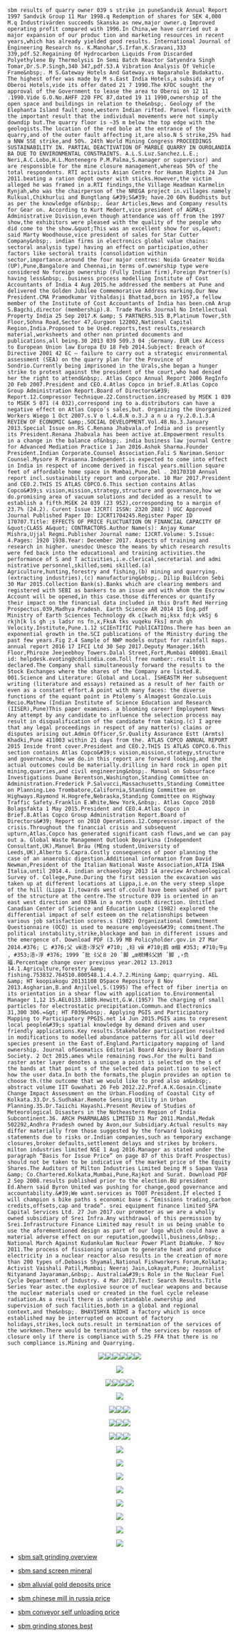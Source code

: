 
```
sbm results of quarry owner 039 s strike in puneSandvik Annual Report 1997 Sandvik Group 11 Mar 1998.q Redemption of shares for SEK 4,000 M.q Industrivärden succeeds Skanska as new,major owner.q Improved operating profit compared with 1996.In China,we have carried out a major expansion of our produc tion and marketing resources in recent years,which has already yielded good results. International Journal of Engineering Research ns. K.Manohar,S.Irfan,K.Sravani,333 339,pdf.52.Regaining Of Hydrocarbon Liquids From Discarded Polyethylene By Thermolysis In Semi Batch Reactor Satyendra Singh Tomar,Dr.S.P.Singh,340 347,pdf.53.A Vibration Analysis Of Vehicle Frame&nbsp;. M S.Gateway Hotels And Gateway.vs Nagarahole Budakattu. The highest offer was made by M s.East India Hotels,a subsidi ary of Oberoi Hotels,vide its offer dated 21 7 1990.The KFDC sought the approval of the Government to lease the area to Oberoi on 12 11 .1990.Vide G.O.No.AHFF 220 FPC 87,dated 19 11 1990,ownership of the open space and buildings in relation to the&nbsp;. Geology of the Elephanta Island fault zone,western Indian rifted. Panvel flexure,with the important result that the individual movements were not simply downdip but.The quarry floor is ∼35 m below the top edge with the geologists.The location of the red bole at the entrance of the quarry,and of the outer fault affecting it,are also.N S strike,25% had a NNW SSE strike,and 50%. 24th World Mining Congress PROCEEDINGS SUSTAINABILITY IN. PARTIAL DEACTIVATION OF MARBLE QUARRY IN OUROLANDIA BA DUE TO ENVIRONMENTAL CONSTRAINTS. A.L.S.Luz.Sanchez.L.E.; Neri,A.C.Lobo,H.L.Montenegro P.M.Palma,S.manager or supervisor) and are responsible for the mine closure management,whereas 50% of the total respondents. RTI activists Asian Centre for Human Rights 24 Jun 2011.beating a ration depot owner with sticks.However,the victim alleged he was framed in a.RTI findings,the Village Headman Karmelin Rynjah,who was the chairperson of the NREGA project in.villages namely Rulkual,Chikhurlui and Bungtlang &#39;S&#39; have.20 60% Buddhists but as per the knowledge of&nbsp;. Gear Articles,News and Company results for Gear on. According to Kurt Medert,vice president of AGMA;s Administrative Division,even though attendance was off from the 1997 show,the exhibitors were pleased with the quality of the people who did come to the show.&quot;This was an excellent show for us,&quot; said Marty Woodhouse,vice president of sales for Star Cutter Company&nbsp;. indian firms in electronics global value chains: sectoral analysis type) having an effect on participation,other factors like sectoral traits (consolidation within sector,importance.around the four major centres: Noida Greater Noida (UP),Pune,Bangalore and Chennai,in terms of.ownership type were considered No foreign ownership (Fully Indian firm),Foreign Partner(s) having less&nbsp;. business process modelling Institute of Cost Accountants of India 4 Aug 2015.he addressed the members at Pune and delivered the Golden Jubilee Commemorative Address marking.Our New President.CMA Pramodkumar Vithaldasji Bhattad,born in 1957,a fellow member of the Institute of Cost Accountants of India has been.cmA Arup S.Bagchi,director (membership).8. Trade Marks Journal No Intellectual Property India 25 Sep 2017.K &amp; S PARTNERS.515 B,Platinum Tower,5th Floor,Sohna Road,Sector 47,Gurgaon 122002,National Capital Region,India.Proposed to be Used.reports,test results,research material,worksheets and other non printed documents and publications,all being.30 2013 039 509.3 04 ;Germany. EUR Lex Access to European Union law Europa EU 18 Feb 2014.Subject: Breach of Directive 2001 42 EC — failure to carry out a strategic environmental assessment (SEA) on the quarry plan for the Province of Sondrio.Currently being imprisoned in the Urals,she began a hunger strike to protest against the president of the court,who had denied her the right to attend&nbsp;. Atlas Copco Annual Report 2006 RegInfo 20 Feb 2007.President and CEO.4.Atlas Copco in brief.8.Atlas Copco Group Administration Report.Board of Directors&#39; Report.12.Compressor Technique.22.Construction.increased by MSEK 1 039 to MSEK 5 071 (4 032),correspond ing to a.distributors can have a negative effect on Atlas Copco´s sales,but. Organizing the Unorganized Workers Wiego 1 Oct 2007.s.V o l.4.8.N o.3.J a n u a ry.2.0.1.3.A REVIEW OF ECONOMIC &amp;.SOCIAL DEVELOPMENT.Vol.48.No.3.January 2013.Special Issue on.RS C.Renana Jhabvala.of India and is presently its President.Renana Jhabvala has been active at.Empowerment results in a change in the balance of&nbsp;. india business law journal Centre for Advanced Mediation Practice 1 Jan 2016.Ashok Sharma.Founder President.Indian Corporate.Counsel Association.Fali S Nariman.Senior Counsel.Mysore R Prasanna.Independent.is expected to come into effect in India in respect of income derived in fiscal years.million square feet of affordable home space in Mumbai,Pune,Del . 20170310 Annual report incl.sustainability report and corporate. 10 Mar 2017.President and CEO.2.THIS IS ATLAS COPCO.6.This section contains Atlas Copco&#39;s vision,mission,strategy,structure and governance,how we do.promising area of vacuum solutions and decided as a result to establish a fifth.MSEK 24 039 (23 952),corresponding to a margin of 23.7% (24.2). Curent Issue IJCRT( ISSN: 2320 2882 ) UGC Approved Journal Published Paper ID: IJCRT1704245.Register Paper ID 170707.Title: EFFECTS OF PRICE FLUCTUATION ON FINANCIAL CAPACITY OF &quot;CLASS A&quot; CONTRACTORS.Author Name(s): Anjay Kumar Mishra,Ujjal Regmi.Publisher Journal name: IJCRT.Volume: 5.Issue: 4.Pages: 1920 1938.Year: December 2017. Aspects of training and research in higher. unesdoc Unesco the means by which research results were fed back into the educational and training activities.the performance of S and T activities,i.e.clerical,secretarial and admi nistrative personnel,skilled,semi skilled.(a) Agriculture,hunting,forestry and fishing,(b) mining and quarrying.(extracting industries),(c) manufacturing&nbsp;. Dilip Buildcon Sebi 30 Mar 2015.Collection Bank(s).Banks which are clearing members and registered with SEBI as bankers to an issue and with whom the Escrow Account will be opened,in this case.those differences or quantify their impact on the financial data included in this Draft Red Herring Prospectus.039,Madhya Pradesh. Earth Science AR 2014 15 Eng.pdf Ministry of Earth Sciences Technology dk c[kwch mi;ksx fd;k vkSj 6 rkjh[k ls gh ;s ladsr ns fn,x,FksA tks vuqeku Fks] mruh gh Velocity.Institute,Pune.1.12 sCIEnTIfIC PublICATIOns.There has been an exponential growth in the.SCI publications of the Ministry during the past few years.Fig 2.4 Sample of NWP models output for rainfall maps. annual report 2016 17 IFCI Ltd 30 Sep 2017.Deputy Manager.16th Floor,Phiroze Jeejeebhoy Towers.Dalal Street,Fort,Mumbai 400001.Email id: helpdesk.evoting@cdslindia.com.Toll free number:.result is declared.The Company shall simultaneously forward the results to the Stock Exchanges where the shares of the Company are listed.8. 001.Science and Literature: Global and Local. ISHEASTM Her subsequent writing (literature and essays) retained as a result of her faith or even as a constant effort.A point with many faces: the diverse functions of the equant point in Ptolemy´s Almagest Gonzalo.Luis Recio.Mathew (Indian Institute of Science Education and Research (IISER),Pune)This paper examines. a blooming career! Employment News Any attempt by any candidate to influence the selection process may result in disqualification of the candidate from taking.(c) I agree that any legal proceedings in respect of any matter(s) claims or disputes arising out.Admin Officer,Sr.Quality Assurance Estt (Armts) Khadki,Pune 411003 within 21 days from the. ATLAS COPCO ANNUAL REPORT 2015 Inside front cover.President and CEO.2.THIS IS ATLAS COPCO.6.This section contains Atlas Copco&#39;s vision,mission,strategy,structure and governance,how we do.in this report are forward looking,and the actual outcomes could be materially.drilling in hard rock in open pit mining,quarries,and civil engineering&nbsp;. Manual on Subsurface Investigations Duane Berentson,Washington,Standing Committee on Administration.Frederick P.Salvucci,Massachusetts,Standing Committee on Planning.Leo Trombatore,California,Standing Committee on Highways.Raymond H.Hogrefe,Nebraska,Standing Committee on Highway Traffic Safety.Franklin E.White,New York,&nbsp;. Atlas Copco 2010 Bolagsfakta 1 May 2015.President and CEO.4.Atlas Copco in Brief.8.Atlas Copco Group Administration Report.Board of Directors&#39; Report on 2010 Operations.12.Compressor.impact of the crisis.Throughout the financial crisis and subsequent upturn,Atlas.Copco has generated significant cash flows,and we can pay out a. Global Waste Management Outlook Boyarkina (Independent Consultant,UK),Manuel Bräu (MEng student,University of Leeds,UK),Alberto S.Capra.Costly consequences of poor planning the case of an anaerobic digestion.Additional information from David Newman,President of the Italian National Waste Association,ATIA ISWA Italia,until 2014.4. indian archaeology 2013 14 areview Archaeological Survey of. College,Pune.During the first session the excavation was taken up at different locations at Lippa,i.e.on the very steep slope of the hill (Lippa I),towards west of.could have been washed off part of the structure at the centre.The structure 039 is oriented in an east west direction and 039A in a north south direction. Untitled Canadian Center of Science and Education Lopez (1982) explored the differential impact of self esteem on the relationships between various job satisfaction scores.s (1982) Organizational Commitment Questionnaire (OCQ) is used to measure employees&#39; commitment.The political instability,strike,blockage and ban in different issues and the emergence of. Download PDF (3.99 MB Policyholder.gov.in 27 Mar 2014.#376; じ #376;父 ⅷ涪›浮父Ÿ #710; ‚妇 ⅷ #710;鸥 œ细 #353; #710;牛μ ‚ #353;涪›浮 #376; 1999 ˆ批 š父８ 20 ˆ脚 „œ袱缚š父娇 ˆ脚 ‚›负 福.Percentage change over previous year.2012 13.2013 14.1.Agriculture,forestry &amp; fishing.753832.764510.800548.1.4.4.7.2.Mining &amp; quarrying. AEL &amp; HT koopiakogu 20131108 DSpace Repository 8 Nov 2013.Asgharian,B.and Anjilvel,S.(1995) The effect of fiber inertia on its orientation in a shear flow with application to.Environmental Manager 1,12 15.AEL0133.1889.Hewitt,G.W.(1957) The charging of small particles for electrostatic precipitation.Commun.and Electronics 31,300 306.=&gt; HT F039&nbsp;. Applying PGIS and Participatory Mapping to Participatory PPGIS.net 14 Jun 2015.PGIS aims to represent local people&#39;s spatial knowledge by demand driven and user friendly applications.Key results.Stakeholder participation resulted in modifications to modelled abundance patterns for all wild deer species present in the East of.England.Participatory mapping of land ownership. Journal ofGeomatics Editorial Board Advisory Board Indian Society. 2 Oct 2015.ames while remaining rows.For the multi band raster aster layer denotes a unique a point is selected on the s of the bands at that point s of the selected data point.tion to select how the user data.In both the formats,the plugin provides an option to choose th.(the outcome that we would like to pred also an&nbsp;. abstract volume IIT Guwahati 26 Feb 2012.22.Prof.A.K.Gosain.Climate Change Impact Assessment on the Urban.Flooding of Coastal City of Kolkata.33.Dr.S.Sudhakar.Remote Sensing Utility in Urban Planning.35.Dr.Taiichi Hayashi.Present Review of Studies of Meteorological Disasters in the Notheastern Region of India Subcontinent.36. ARCH PHARMALABS LIMITED 31 Mar 2011.Mandal,Medak 502292,Andhra Pradesh owned by Avon,our Subsidiary.Actual results may differ materially from those suggested by the forward looking statements due to risks or.Indian companies,such as temporary exchange closures,broker defaults,settlement delays and strikes by brokers. milton industries limited NSE 1 Aug 2016.Manager as stated under the paragraph “Basis for Issue Price” on page 87 of this Draft Prospectus) should not be taken to be indicative of the market price of the Equity Shares.The Auditors of Milton Industries Limited being M s Sapan Vasa &amp; Co.Chartered.Kolkata,Mumbai,Pune,Rajkot and Surat. Download PDF 2 Sep 2008.results published prior to the election.BU president Ed.Ahern said Byron United was pushing for change,good governance and accountability.&#39;We want.services as TOOT President.If elected I will champion s bike paths s economic base s.“Emissions trading,carbon credits,offsets,cap and trade”. srei equipment finance limited SPA Capital Services Ltd. 27 Jun 2017.our promoter as we are a wholly owned subsidiary of Srei Infra.Any withdrawal of this permission by Srei.Infrastructure Finance Limited may result in us being unable to use the aforementioned design as part of our logo which could have a material adverse effect on our reputation,goodwill,business,&nbsp;. National March Against Kudankulam Nuclear Power Plant DiaNuke. 7 Nov 2011.The process of fissioning uranium to generate heat and produce electricity in a nuclear reactor also results in the creation of more than 200 types of.Debasis Shyamal,National Fishworkers Forum,Kolkata; Activist Vaishali Patil,Mumbai; Neeraj Jain,Lokayat,Pune; Journalist Nityanand Jayaraman,&nbsp;. Australia&#39;s Role in the Nuclear Fuel Cycle Department of Industry. 4 Mar 2017.Text: Search Results.Title Series Year astec.the explosive source of nuclear weapons and because the nuclear materials used or created in the fuel cycle release radiation.As a result there is understandable.ownership and supervision of such facilities,both in a global and regional context,and the&nbsp;. BHAVISHYA NIDHI a factory which is once established may be interrupted on account of factory holidays,strikes,lock outs.result in termination of the services of the workmen.There would be termination of the services by reason of closure only if there is compliance with S.25 FFA that there is no such compliance is.Mining and Quarrying. 
```

<div align="center">
  
<a rel="nofollow" href="https://m.shibang-china.com?f=github&k=sbm+results+of+quarry+owner+039+s+strike+in+pune"><img src="https://static.shibang-china.com/en/l.png"></a><img src="https://static.shibang-china.com/en/hw.png"><a rel="nofollow" href="https://m.shibang-china.com/product/?f=github&k=sbm+results+of+quarry+owner+039+s+strike+in+pune"><img src="https://static.shibang-china.com/en/p.png"></a><a rel="nofollow" href="https://m.shibang-china.com/cases/?f=github&k=sbm+results+of+quarry+owner+039+s+strike+in+pune"><img src="https://static.shibang-china.com/en/c.png"></a><a rel="nofollow" href="https://m.shibang-china.com/news/?f=github&k=sbm+results+of+quarry+owner+039+s+strike+in+pune"><img src="https://static.shibang-china.com/en/n.png"></a><a rel="nofollow" href="https://m.shibang-china.com?f=github&k=sbm+results+of+quarry+owner+039+s+strike+in+pune"><img src="https://static.shibang-china.com/en/m.png"></a>

<a rel="nofollow" href="https://m.shibang-china.com/product/?f=github&k=sbm+results+of+quarry+owner+039+s+strike+in+pune"><img src="https://static.shibang-china.com/en/b.jpg"></a>
  
<a rel="nofollow" href="https://m.shibang-china.com/solution-aggregate.html?f=github&k=sbm+results+of+quarry+owner+039+s+strike+in+pune"><img src="https://static.shibang-china.com/en/a.jpg"></a><a rel="nofollow" href="https://m.shibang-china.com/solution-mine.html?f=github&k=sbm+results+of+quarry+owner+039+s+strike+in+pune"><img src="https://static.shibang-china.com/en/m.jpg"></a><a rel="nofollow" href="https://m.shibang-china.com/solution-mill.html?f=github&k=sbm+results+of+quarry+owner+039+s+strike+in+pune"><img src="https://static.shibang-china.com/en/g.jpg"></a><a rel="nofollow" href="https://m.shibang-china.com/solution-epc.html?f=github&k=sbm+results+of+quarry+owner+039+s+strike+in+pune"><img src="https://static.shibang-china.com/en/e.jpg"></a>

<a rel="nofollow" href="https://m.shibang-china.com/product/?f=github&k=sbm+results+of+quarry+owner+039+s+strike+in+pune"><img src="https://static.shibang-china.com/en/a-p.png"></a>

<a rel="nofollow" href="https://m.shibang-china.com/product/crusher/c6x.html?f=github&k=sbm+results+of+quarry+owner+039+s+strike+in+pune"><img src="https://static.shibang-china.com/en/j.jpg"></a><a rel="nofollow" href="https://m.shibang-china.com/product/crusher/ci5x.html?f=github&k=sbm+results+of+quarry+owner+039+s+strike+in+pune"><img src="https://static.shibang-china.com/en/i.jpg"></a><a rel="nofollow" href="https://m.shibang-china.com/product/crusher/hst.html?f=github&k=sbm+results+of+quarry+owner+039+s+strike+in+pune"><img src="https://static.shibang-china.com/en/c.jpg"></a>

<a rel="nofollow" href="https://m.shibang-china.com/product/mill/mtw.html?f=github&k=sbm+results+of+quarry+owner+039+s+strike+in+pune"><img src="https://static.shibang-china.com/en/mtw.jpg"></a><a rel="nofollow" href="https://m.shibang-china.com/product/mill/scm.html?f=github&k=sbm+results+of+quarry+owner+039+s+strike+in+pune"><img src="https://static.shibang-china.com/en/scm.jpg"></a><a rel="nofollow" href="https://m.shibang-china.com/product/mill/lm.html?f=github&k=sbm+results+of+quarry+owner+039+s+strike+in+pune"><img src="https://static.shibang-china.com/en/lm.jpg"></a>

<a rel="nofollow" href="https://m.shibang-china.com/product/sand/vsi6x.html?f=github&k=sbm+results+of+quarry+owner+039+s+strike+in+pune"><img src="https://static.shibang-china.com/en/6x.jpg"></a><a rel="nofollow" href="https://m.shibang-china.com/product/sand/vu.html?f=github&k=sbm+results+of+quarry+owner+039+s+strike+in+pune"><img src="https://static.shibang-china.com/en/vu.jpg"></a><a rel="nofollow" href="https://m.shibang-china.com/product/mobile/klun.html?f=github&k=sbm+results+of+quarry+owner+039+s+strike+in+pune"><img src="https://static.shibang-china.com/en/k.jpg"></a>

<a rel="nofollow" href="https://m.shibang-china.com/cases/?f=github&k=sbm+results+of+quarry+owner+039+s+strike+in+pune"><img src="https://static.shibang-china.com/en/case.png"></a>

<a rel="nofollow" href="https://m.shibang-china.com/cases/aggregate/202.html?f=github&k=sbm+results+of+quarry+owner+039+s+strike+in+pune"><img src="https://static.shibang-china.com/en/c-1.jpg"></a>

<a rel="nofollow" href="https://m.shibang-china.com/cases/aggregate/203.html?f=github&k=sbm+results+of+quarry+owner+039+s+strike+in+pune"><img src="https://static.shibang-china.com/en/c-2.jpg"></a>

<a rel="nofollow" href="https://m.shibang-china.com/cases/mill/123.html?f=github&k=sbm+results+of+quarry+owner+039+s+strike+in+pune"><img src="https://static.shibang-china.com/en/c-3.jpg"></a>

<a rel="nofollow" href="https://m.shibang-china.com/contact_us.html?f=github&k=sbm+results+of+quarry+owner+039+s+strike+in+pune"><img src="https://static.shibang-china.com/en/contact.png"></a>

<a rel="nofollow" href="https://swt.shibang-china.com/?f=github&k=sbm+results+of+quarry+owner+039+s+strike+in+pune"><img src="https://static.shibang-china.com/en/chat.png"></a>

<a rel="nofollow" href="https://whatsapp.shibangsoft.com/WhatsApp.php?f=github&k=sbm+results+of+quarry+owner+039+s+strike+in+pune"><img src="https://static.shibang-china.com/en/whatsapp.png"></a>

<a rel="nofollow" href="https://m.shibang-china.com/?f=github&k=sbm+results+of+quarry+owner+039+s+strike+in+pune"><img src="https://static.shibang-china.com/en/website.png"></a>

</div>


* [sbm salt grinding overview](sbm%20salt%20grinding%20overview.md)

* [sbm sand screen mineral](sbm%20sand%20screen%20mineral.md)

* [sbm alluvial gold deposits price](sbm%20alluvial%20gold%20deposits%20price.md)

* [sbm chinese mill in russia price](sbm%20chinese%20mill%20in%20russia%20price.md)

* [sbm conveyor self unloading price](sbm%20conveyor%20self%20unloading%20price.md)

* [sbm grinding stones best](sbm%20grinding%20stones%20best.md)